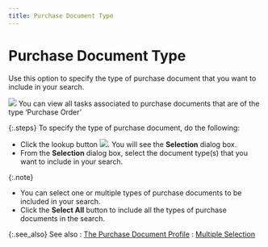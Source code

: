 ```yaml
---
title: Purchase Document Type
---
```


# Purchase Document Type


Use this option to specify the type of purchase document that  you want to include in your search.


![]({{site.cm_baseurl}}/img/example.gif) You  can view all tasks associated to purchase documents that are of the type  ‘Purchase Order’


{:.steps}
To specify the type of purchase document,  do the following:

- Click the lookup  button ![]({{site.cm_baseurl}}/img/cm_lookup_button.gif). You will see the **Selection**  dialog box.
- From the **Selection** dialog box, select the document  type(s) that  you want to include in your search.



{:.note}
- You can select  one or multiple types of purchase documents to be included in your search.
- Click the **Select All** button to include all the  types of purchase documents in the search.


{:.see_also}
See also
: [The  Purchase Document Profile]({{site.pp_chm}}/purc-proc/doc-profile/contents/common_purchase_document_information.html)
: [Multiple  Selection]({{site.wwe_chm}}/advanced-options/find-function/multiple_selection_in_find_fields.html)
